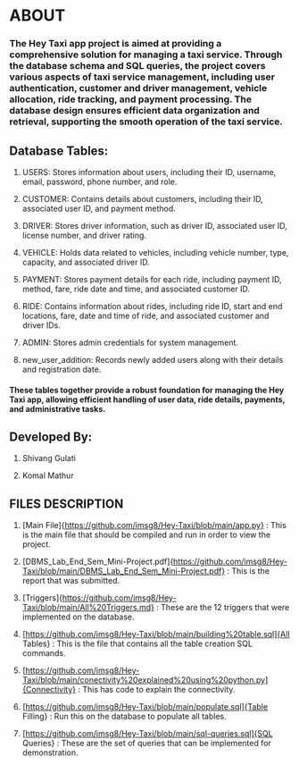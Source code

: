# ABOUT

### The Hey Taxi app project is aimed at providing a comprehensive solution for managing a taxi service. Through the database schema and SQL queries, the project covers various aspects of taxi service management, including user authentication, customer and driver management, vehicle allocation, ride tracking, and payment processing. The database design ensures efficient data organization and retrieval, supporting the smooth operation of the taxi service.

## Database Tables:

1. USERS: Stores information about users, including their ID, username, email, password, phone number, and role.

2. CUSTOMER: Contains details about customers, including their ID, associated user ID, and payment method.

3. DRIVER: Stores driver information, such as driver ID, associated user ID, license number, and driver rating.

4. VEHICLE: Holds data related to vehicles, including vehicle number, type, capacity, and associated driver ID.

5. PAYMENT: Stores payment details for each ride, including payment ID, method, fare, ride date and time, and associated customer ID.

6. RIDE: Contains information about rides, including ride ID, start and end locations, fare, date and time of ride, and associated customer and driver IDs.

7. ADMIN: Stores admin credentials for system management.

8. new_user_addition: Records newly added users along with their details and registration date.

#### These tables together provide a robust foundation for managing the Hey Taxi app, allowing efficient handling of user data, ride details, payments, and administrative tasks.

## Developed By:

1. Shivang Gulati

2. Komal Mathur

## FILES DESCRIPTION

1. [Main File]{https://github.com/imsg8/Hey-Taxi/blob/main/app.py} : This is the main file that should be compiled and run in order to view the project.

2. [DBMS_Lab_End_Sem_Mini-Project.pdf]{https://github.com/imsg8/Hey-Taxi/blob/main/DBMS_Lab_End_Sem_Mini-Project.pdf} : This is the report that was submitted.

3. [Triggers]{https://github.com/imsg8/Hey-Taxi/blob/main/All%20Triggers.md} : These are the 12 triggers that were implemented on the database.

4. [https://github.com/imsg8/Hey-Taxi/blob/main/building%20table.sql]{All Tables} : This is the file that contains all the table creation SQL commands.

5. [https://github.com/imsg8/Hey-Taxi/blob/main/conectivity%20explained%20using%20python.py]{Connectivity} : This has code to explain the connectivity.

6. [https://github.com/imsg8/Hey-Taxi/blob/main/populate.sql]{Table Filling} : Run this on the database to populate all tables.

7. [https://github.com/imsg8/Hey-Taxi/blob/main/sql-queries.sql]{SQL Queries} : These are the set of queries that can be implemented for demonstration.
